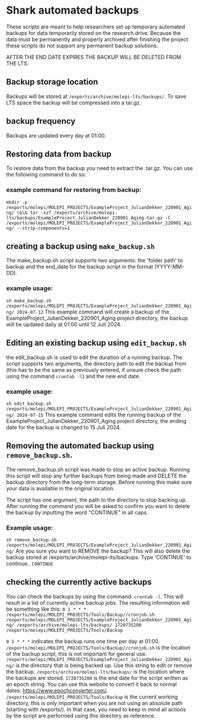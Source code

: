 # Shark automated backups
These scripts are meant to help researchers set up temporary automated backups for data temporarily stored on the research drive. Because the data must be permanently and properly archived after finishing the project these scripts do not support any permanent backup solutions. 

AFTER THE END DATE EXPIRES THE BACKUP WILL BE DELETED FROM THE LTS.

## Backup storage location
Backups will be stored at `/exports/archive/molepi-lts/backups/`. To save LTS space the backup will be compressed into a tar.gz.

## backup frequency
Backups are updated every day at 01:00. 

## Restoring data from backup
To restore data from the backup you need to extract the .tar.gz. You can use the following command to do so:

### example command for restoring from backup:
`mkdir -p /exports/molepi/MOLEPI_PROJECTS/ExampleProject_JulianDekker_220901_Aging/ \&\& tar -xzf /exports/archive/molepi-lts/backups/ExampleProject_JulianDekker_220901_Aging.tar.gz -C /exports/molepi/MOLEPI_PROJECTS/ExampleProject_JulianDekker_220901_Aging/ --strip-components=1 `

## creating a backup using `make_backup.sh`
The make_backup.sh script supports two arguments: the 'folder path' to backup and the end_date for the backup script in the format (YYYY-MM-DD).

### example usage:
`sh make_backup.sh /exports/molepi/MOLEPI_PROJECTS/ExampleProject_JulianDekker_220901_Aging/ 2024-07-12`
This example command will create a backup of the ExampleProject_JulianDekker_220901_Aging project directory, the backup will be updated daily at 01:00 until 12 Juli 2024. 

## Editing an existing backup using `edit_backup.sh`
the edit_backup.sh is used to edit the duration of a running backup. The script supports two arguments, the directory path to edit the backup from (this has to be the same as previously entered, if unsure check the path using the command `crontab -l`) and the new end date. 

### example usage:
`sh edit_backup.sh /exports/molepi/MOLEPI_PROJECTS/ExampleProject_JulianDekker_220901_Aging/ 2024-07-15`
This example command edits the running backup of the ExampleProject_JulianDekker_220901_Aging project directory, the ending date for the backup is changed to 15 Juli 2024.

## Removing the automated backup using `remove_backup.sh`.
The remove_backup.sh script was made to stop an active backup. Running this script will stop any further backups from being made and DELETE the backup directory from the long-term storage. Before running this make sure your data is available in the original location. 

The script has one argument, the path to the directory to stop backing up. After running the command you will be asked to confirm you want to delete the backup by inputting the word "CONTINUE" in all caps.

### Example usage:
`sh remove_backup.sh /exports/molepi/MOLEPI_PROJECTS/ExampleProject_JulianDekker_220901_Aging/`
Are you sure you want to REMOVE the backup? This will also delete the backup stored at /exports/archive/molepi-lts/backups. Type 'CONTINUE' to continue.. `CONTINUE`

## checking the currently active backups
You can check the backups by using the command: `crontab -l`. This will result in a list of currently active backup jobs. The resulting information will be something like this:
`0 1 * * * /exports/molepi/MOLEPI_PROJECTS/Tools/Backup//cronjob.sh /exports/molepi/MOLEPI_PROJECTS/ExampleProject_JulianDekker_220901_Aging/ /exports/archive/molepi-lts/backups/ 1720735200 /exports/molepi/MOLEPI_PROJECTS/Tools/Backup`

`0 1 * * *` indicates the backup runs one time per day at 01:00.
`/exports/molepi/MOLEPI_PROJECTS/Tools/Backup//cronjob.sh` is the location of the backup script, this is not important for general use. 
`/exports/molepi/MOLEPI_PROJECTS/ExampleProject_JulianDekker_220901_Aging/` is the directory that is being backed up. Use this string to edit or remove the backup. 
`/exports/archive/molepi-lts/backups/` is the location where the backups are stored. 
`1720735200` is the end date for the script written as an epoch string. You can use this website to convert it back to normal dates: https://www.epochconverter.com/. 
`/exports/molepi/MOLEPI_PROJECTS/Tools/Backup` is the current working directory, this is only important when you are not using an absolute path (starting with /exports/). In that case, you need to keep in mind all actions by the script are performed using this directory as reference. 
